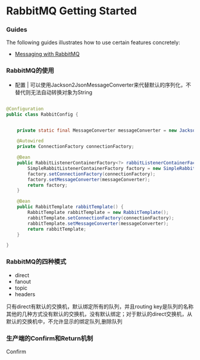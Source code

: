 # RabbitMQ Getting Started

### Guides
The following guides illustrates how to use certain features concretely:

* [Messaging with RabbitMQ](https://spring.io/guides/gs/messaging-rabbitmq/)

### RabbitMQ的使用

- 配置 | 可以使用Jackson2JsonMessageConverter来代替默认的序列化，不替代则无法自动转换对象为String
```java

@Configuration
public class RabbitConfig {


    private static final MessageConverter messageConverter = new Jackson2JsonMessageConverter();

    @Autowired
    private ConnectionFactory connectionFactory;

    @Bean
    public RabbitListenerContainerFactory<?> rabbitListenerContainerFactory() {
        SimpleRabbitListenerContainerFactory factory = new SimpleRabbitListenerContainerFactory();
        factory.setConnectionFactory(connectionFactory);
        factory.setMessageConverter(messageConverter);
        return factory;
    }

    @Bean
    public RabbitTemplate rabbitTemplate() {
        RabbitTemplate rabbitTemplate = new RabbitTemplate();
        rabbitTemplate.setConnectionFactory(connectionFactory);
        rabbitTemplate.setMessageConverter(messageConverter);
        return rabbitTemplate;
    }

}


```


### RabbitMQ的四种模式

- direct
- fanout
- topic
- headers

只有direct有默认的交换机，默认绑定所有的队列，并且routing key是队列的名称
其他的几种方式没有默认的交换机，没有默认绑定；对于默认的direct交换机，从默认的交换机中，不允许显示的绑定队列,删除队列


### 生产端的Confirm和Return机制

Confirm